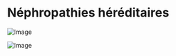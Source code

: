 # Néphropathies héréditaires

![Image](.//media/nephro/Scan_0014.jpg)

![Image](.//media/nephro/Scan_0014_verso.jpg)
